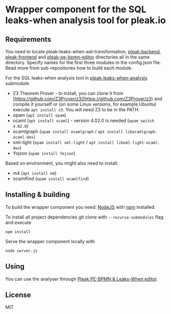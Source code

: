 # Wrapper component for the SQL leaks-when analysis tool for pleak.io

## Requirements

You need to locate pleak-leaks-when-ast-transformation, [pleak-backend](https://github.com/pleak-tools/pleak-backend), [pleak-frontend](https://github.com/pleak-tools/pleak-frontend) and [pleak-pe-bpmn-editor](https://github.com/pleak-tools/pleak-pe-bpmn-editor) directories all in the same directory. Specify names for the first three modules in the config.json file.
Read more from sub-repositories how to build each module.

For the SQL leaks-when analysis tool in [pleak-leaks-when-analysis](https://github.com/pleak-tools/pleak-leaks-when-analysis) submodule:

- Z3 Theorem Prover - to install, you can clone it from [https://github.com/Z3Prover/z3](https://github.com/Z3Prover/z3) and compile it yourself or (on some Linux versions, for example Ubuntu) execute `apt install z3`. You will need Z3 to be in the PATH.
- opam (`apt install opam`)
- ocaml (`apt install ocaml`) - version 4.02.0 is needed (`opam switch 4.02.0`)
- ocamlgraph (`opam install ocamlgraph` / `apt install libocamlgraph-ocaml-dev`)
- xml-light (`opam install xml-light` / `apt install libxml-light-ocaml-dev`)
- Yojson (`opam install Yojson`)

Based on environment, you might also need to install:

- m4 (`apt install m4`)
- ocamlfind (`opam install ocamlfind`)

## Installing & building

To build the wrapper component you need: [NodeJS](http://nodejs.org) with [npm](https://npmjs.org) installed.

To install all project dependencies git clone with `--recurse-submodules` flag and execute

```
npm install
```

Serve the wrapper component locally with

```
node server.js
```

## Using

You can use the analyser through [Pleak PE-BPMN & Leaks-When editor](https://github.com/pleak-tools/pleak-pe-bpmn-editor).

## License

MIT
